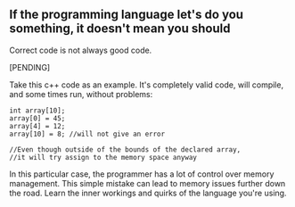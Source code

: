 If the programming language let's do you something, it doesn't mean you should
------------

Correct code is not always good code.

[PENDING]

Take this c++ code as an example. It's completely valid code, will compile, and some times run, without problems:

    int array[10]; 
    array[0] = 45; 
    array[4] = 12; 
    array[10] = 8; //will not give an error  
    
    //Even though outside of the bounds of the declared array, 
    //it will try assign to the memory space anyway


In this particular case, the programmer has a lot of control over memory management. This simple mistake can lead to memory issues further down the road.  Learn the inner workings and quirks of the language you're using.